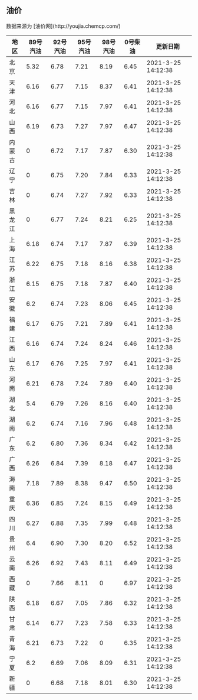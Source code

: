 
<!DOCTYPE html>
<html lang="zh-cn">
<head>
<link href="https://cdn.jsdelivr.net/gh/RookieFanzk/link/github.css" rel="stylesheet">
</head>

<body>
<h2>油价</h2>
<p>数据来源为 [油价网](http://youjia.chemcp.com/) </p>
<table>
<thead>
<tr>
<th>地区</th>
<th>89号汽油</th>
<th>92号汽油</th>
<th>95号汽油</th>
<th>98号汽油</th>
<th>0号柴油</th>
<th>更新日期</th>
</tr>
</thead>
<tbody>
<tr>
<td>北京</td>
<td>5.32</td>
<td>6.78</td>
<td>7.21</td>
<td>8.19</td>
<td>6.45</td>
<td>2021-3-25 14:12:38</td>
</tr>
<tr>
<td>天津</td>
<td>6.16</td>
<td>6.77</td>
<td>7.15</td>
<td>8.37</td>
<td>6.41</td>
<td>2021-3-25 14:12:38</td>
</tr>
<tr>
<td>河北</td>
<td>6.16</td>
<td>6.77</td>
<td>7.15</td>
<td>7.97</td>
<td>6.41</td>
<td>2021-3-25 14:12:38</td>
</tr>
<tr>
<td>山西</td>
<td>6.19</td>
<td>6.73</td>
<td>7.27</td>
<td>7.97</td>
<td>6.47</td>
<td>2021-3-25 14:12:38</td>
</tr>
<tr>
<td>内蒙古</td>
<td>0</td>
<td>6.72</td>
<td>7.17</td>
<td>7.87</td>
<td>6.30</td>
<td>2021-3-25 14:12:38</td>
</tr>
<tr>
<td>辽宁</td>
<td>0</td>
<td>6.75</td>
<td>7.20</td>
<td>7.84</td>
<td>6.33</td>
<td>2021-3-25 14:12:38</td>
</tr>
<tr>
<td>吉林</td>
<td>0</td>
<td>6.74</td>
<td>7.27</td>
<td>7.92</td>
<td>6.33</td>
<td>2021-3-25 14:12:38</td>
</tr>
<tr>
<td>黑龙江</td>
<td>0</td>
<td>6.77</td>
<td>7.24</td>
<td>8.21</td>
<td>6.25</td>
<td>2021-3-25 14:12:38</td>
</tr>
<tr>
<td>上海</td>
<td>6.18</td>
<td>6.74</td>
<td>7.17</td>
<td>7.87</td>
<td>6.39</td>
<td>2021-3-25 14:12:38</td>
</tr>
<tr>
<td>江苏</td>
<td>6.22</td>
<td>6.75</td>
<td>7.18</td>
<td>8.16</td>
<td>6.38</td>
<td>2021-3-25 14:12:38</td>
</tr>
<tr>
<td>浙江</td>
<td>6.15</td>
<td>6.75</td>
<td>7.18</td>
<td>7.87</td>
<td>6.40</td>
<td>2021-3-25 14:12:38</td>
</tr>
<tr>
<td>安徽</td>
<td>6.2</td>
<td>6.74</td>
<td>7.23</td>
<td>8.06</td>
<td>6.45</td>
<td>2021-3-25 14:12:38</td>
</tr>
<tr>
<td>福建</td>
<td>6.17</td>
<td>6.75</td>
<td>7.21</td>
<td>7.89</td>
<td>6.41</td>
<td>2021-3-25 14:12:38</td>
</tr>
<tr>
<td>江西</td>
<td>6.16</td>
<td>6.74</td>
<td>7.24</td>
<td>8.24</td>
<td>6.46</td>
<td>2021-3-25 14:12:38</td>
</tr>
<tr>
<td>山东</td>
<td>6.17</td>
<td>6.76</td>
<td>7.25</td>
<td>7.97</td>
<td>6.41</td>
<td>2021-3-25 14:12:38</td>
</tr>
<tr>
<td>河南</td>
<td>6.21</td>
<td>6.78</td>
<td>7.24</td>
<td>7.89</td>
<td>6.40</td>
<td>2021-3-25 14:12:38</td>
</tr>
<tr>
<td>湖北</td>
<td>5.4</td>
<td>6.79</td>
<td>7.26</td>
<td>8.16</td>
<td>6.40</td>
<td>2021-3-25 14:12:38</td>
</tr>
<tr>
<td>湖南</td>
<td>6.2</td>
<td>6.74</td>
<td>7.16</td>
<td>7.96</td>
<td>6.48</td>
<td>2021-3-25 14:12:38</td>
</tr>
<tr>
<td>广东</td>
<td>6.2</td>
<td>6.80</td>
<td>7.36</td>
<td>8.34</td>
<td>6.42</td>
<td>2021-3-25 14:12:38</td>
</tr>
<tr>
<td>广西</td>
<td>6.26</td>
<td>6.84</td>
<td>7.39</td>
<td>8.18</td>
<td>6.47</td>
<td>2021-3-25 14:12:38</td>
</tr>
<tr>
<td>海南</td>
<td>7.18</td>
<td>7.89</td>
<td>8.38</td>
<td>9.47</td>
<td>6.50</td>
<td>2021-3-25 14:12:38</td>
</tr>
<tr>
<td>重庆</td>
<td>6.36</td>
<td>6.85</td>
<td>7.24</td>
<td>8.15</td>
<td>6.49</td>
<td>2021-3-25 14:12:38</td>
</tr>
<tr>
<td>四川</td>
<td>6.27</td>
<td>6.88</td>
<td>7.35</td>
<td>7.99</td>
<td>6.48</td>
<td>2021-3-25 14:12:38</td>
</tr>
<tr>
<td>贵州</td>
<td>6.4</td>
<td>6.90</td>
<td>7.30</td>
<td>8.20</td>
<td>6.52</td>
<td>2021-3-25 14:12:38</td>
</tr>
<tr>
<td>云南</td>
<td>6.26</td>
<td>6.92</td>
<td>7.43</td>
<td>8.11</td>
<td>6.49</td>
<td>2021-3-25 14:12:38</td>
</tr>
<tr>
<td>西藏</td>
<td>0</td>
<td>7.66</td>
<td>8.11</td>
<td>0</td>
<td>6.97</td>
<td>2021-3-25 14:12:38</td>
</tr>
<tr>
<td>陕西</td>
<td>6.18</td>
<td>6.67</td>
<td>7.05</td>
<td>7.86</td>
<td>6.32</td>
<td>2021-3-25 14:12:38</td>
</tr>
<tr>
<td>甘肃</td>
<td>6.14</td>
<td>6.77</td>
<td>7.23</td>
<td>7.58</td>
<td>6.33</td>
<td>2021-3-25 14:12:38</td>
</tr>
<tr>
<td>青海</td>
<td>6.21</td>
<td>6.73</td>
<td>7.22</td>
<td>0</td>
<td>6.35</td>
<td>2021-3-25 14:12:38</td>
</tr>
<tr>
<td>宁夏</td>
<td>6.2</td>
<td>6.69</td>
<td>7.06</td>
<td>8.09</td>
<td>6.31</td>
<td>2021-3-25 14:12:38</td>
</tr>
<tr>
<td>新疆</td>
<td>0</td>
<td>6.68</td>
<td>7.18</td>
<td>8.01</td>
<td>6.30</td>
<td>2021-3-25 14:12:38</td>
</tr>
</tbody>
</table>
</body>
</html>
